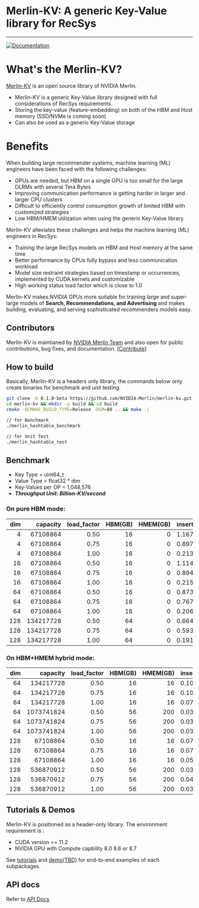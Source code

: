 # Merlin-KV: A generic Key-Value library for RecSys
-----------------
[![Documentation](https://img.shields.io/badge/api-reference-blue.svg)](docs/api_docs/)

# What's the Merlin-KV?
[Merlin-KV](https://github.com/NVIDIA-Merlin/merlin-kv) is an open source library of NVIDIA Merlin.

- Merlin-KV is a generic Key-Value library designed with full considerations of RecSys requirements.
- Storing the key-value (feature-embedding) on both of the HBM and Host memory (SSD/NVMe is coming soon)
- Can also be used as a generic Key-Value storage

# Benefits

When building large recommender systems, machine learning (ML) engineers have been faced with the following challenges:

- GPUs are needed, but HBM on a single GPU is too small for the large DLRMs with several Tera Bytes
- Improving communication performance is getting harder in larger and larger CPU clusters
- Difficult to efficiently control consumption growth of limited HBM with customized strategies
- Low HBM/HMEM utilization when using the generic Key-Value library

Merlin-KV alleviates these challenges and helps the machine learning (ML) engineers in RecSys:

- Training the large RecSys models on HBM and Host memory at the same time
- Better performance by CPUs fully bypass and less communication workload
- Model size restraint strategies based on timestamp or occurrences, implemented by CUDA kernels and customizable
- High working status load factor which is close to 1.0

Merlin-KV makes NVIDIA GPUs more suitable for training large and super-large models of **Search, Recommendations, and Advertising** and 
makes building, evaluating, and serving sophisticated recommenders models easy.

## Contributors

Merlin-KV is maintianed by [NVIDIA Merlin Team](https://github.com/NVIDIA-Merlin) 
and also open for public contributions, bug fixes, and documentation. [[Contribute](CONTRIBUTING.md)]

## How to build

Basically, Merlin-KV is a headers only library, the commands below only create binaries for benchmark and unit testing.
```bash
git clone -b 0.1.0-beta https://github.com/NVIDIA-Merlin/merlin-kv.git
cd merlin-kv && mkdir -p build && cd build
cmake -DCMAKE_BUILD_TYPE=Release -DSM=80 .. && make -j

// for Benchmark
./merlin_hashtable_benchmark

// for Unit Test
./merlin_hashtable_test
```


## Benchmark

* Key Type = uint64_t
* Value Type = float32 * dim
* Key-Values per OP = 1,048,576
* ***Throughput Unit: Billion-KV/second***


### On pure HBM mode:

| dim |    capacity | load_factor | HBM(GB) | HMEM(GB) | insert |  find |
|----:|------------:|------------:|--------:|---------:|-------:|------:|
|   4 |    67108864 |        0.50 |      16 |        0 |  1.167 | 1.750 |
|   4 |    67108864 |        0.75 |      16 |        0 |  0.897 | 1.386 |
|   4 |    67108864 |        1.00 |      16 |        0 |  0.213 | 0.678 |
|  16 |    67108864 |        0.50 |      16 |        0 |  1.114 | 1.564 |
|  16 |    67108864 |        0.75 |      16 |        0 |  0.894 | 1.258 |
|  16 |    67108864 |        1.00 |      16 |        0 |  0.215 | 0.640 |
|  64 |    67108864 |        0.50 |      16 |        0 |  0.873 | 0.915 |
|  64 |    67108864 |        0.75 |      16 |        0 |  0.767 | 0.823 |
|  64 |    67108864 |        1.00 |      16 |        0 |  0.206 | 0.492 |
| 128 |   134217728 |        0.50 |      64 |        0 |  0.664 | 0.613 |
| 128 |   134217728 |        0.75 |      64 |        0 |  0.593 | 0.560 |
| 128 |   134217728 |        1.00 |      64 |        0 |  0.191 | 0.387 |

### On HBM+HMEM hybrid mode:
| dim |    capacity | load_factor | HBM(GB) | HMEM(GB) | insert |  find |
|----:|------------:|------------:|--------:|---------:|-------:|------:|
|  64 |   134217728 |        0.50 |      16 |       16 |  0.107 | 0.103 |
|  64 |   134217728 |        0.75 |      16 |       16 |  0.106 | 0.101 |
|  64 |   134217728 |        1.00 |      16 |       16 |  0.077 | 0.094 |
|  64 |  1073741824 |        0.50 |      56 |      200 |  0.037 | 0.040 |
|  64 |  1073741824 |        0.75 |      56 |      200 |  0.037 | 0.040 |
|  64 |  1073741824 |        1.00 |      56 |      200 |  0.030 | 0.036 |
| 128 |    67108864 |        0.50 |      16 |       16 |  0.076 | 0.072 |
| 128 |    67108864 |        0.75 |      16 |       16 |  0.071 | 0.071 |
| 128 |    67108864 |        1.00 |      16 |       16 |  0.059 | 0.068 |
| 128 |   536870912 |        0.50 |      56 |      200 |  0.039 | 0.040 |
| 128 |   536870912 |        0.75 |      56 |      200 |  0.041 | 0.040 |
| 128 |   536870912 |        1.00 |      56 |      200 |  0.035 | 0.038 |


## Tutorials & Demos

Merlin-KV is positioned as a header-only library. The environment requirement is :

- CUDA version >= 11.2
- NVIDIA GPU with Compute capbility 8.0 8.6 or 8.7

See [tutorials](docs/api_docs/html/index.html) and [demo(TBD)](tests/merlin_hashtable_test.cc.cu) for end-to-end examples of each subpackages.

## API docs

Refer to [API Docs](docs/api_docs/)